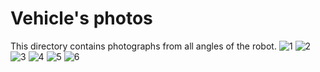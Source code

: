 Vehicle's photos
====
This directory contains photographs from all angles of the robot.
![1](https://github.com/csvprobotica/RoboGenius/blob/main/v-photos/RoboGenius-1.jpg)
![2](https://github.com/csvprobotica/RoboGenius/blob/main/v-photos/RoboGenius-2.jpg)
![3](https://github.com/csvprobotica/RoboGenius/blob/main/v-photos/RoboGenius-3.jpg)
![4](https://github.com/csvprobotica/RoboGenius/blob/main/v-photos/RoboGenius-4.jpg)
![5](https://github.com/csvprobotica/RoboGenius/blob/main/v-photos/RoboGenius-5.jpg)
![6](https://github.com/csvprobotica/RoboGenius/blob/main/v-photos/RoboGenius-6.jpg)


